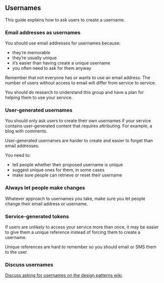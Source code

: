 ## Usernames

This guide explains how to ask users to create a username.


### Email addresses as usernames

You should use email addresses for usernames because:

- they’re memorable
- they’re usually unique
- it’s easier than having create a unique username
- you often need to ask for them anyway

Remember that not everyone has or wants to use an email address. The number of users without access to email will differ from service to service.

You should do research to understand this group and have a plan for helping them to use your service.


### User-generated usernames

You should only ask users to create their own usernames if your service contains user-generated content that requires attributing. For example, a blog with comments.

User-generated usernames are harder to create and easier to forget than email addresses.

You need to:

- tell people whether their proposed username is unique
- suggest unique ones for them, in some cases
- make sure people can retrieve or reset their username


### Always let people make changes

Whatever approach to usernames you take, make sure you let people change their email address or username.


### Service-generated tokens

If users are unlikely to access your service more than once, it may be easier to give them a unique reference instead of forcing them to create a username.

Unique references are hard to remember so you should email or SMS them to the user.


### Discuss usernames

[Discuss asking for usernames on the design patterns wiki](https://designpatterns.hackpad.com/Usernames-wuj47po2Tu9).